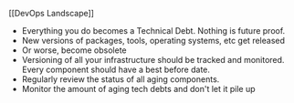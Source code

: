 [[DevOps Landscape]]

- Everything you do becomes a Technical Debt. Nothing is future proof.
- New versions of packages, tools, operating systems, etc get released
- Or worse, become obsolete
- Versioning of all your infrastructure should be tracked and monitored. Every component should have a best before date.
- Regularly review the status of all aging components. 
- Monitor the amount of aging tech debts and don't let it pile up